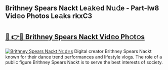 ## Brithney Spears Nackt Le𝚊k𝚎d N𝚞𝚍e - Part-Iw8 Vid𝚎o Photos Le𝚊ks rkxC3

# <h2><a href="http://fb19psc.evod.top/?m=Brithney+Spears+Nackt">🔗 👉🔴 Brithney Spears Nackt Vid𝚎o Ph𝚘t𝚘s</a></h2>

[![Brithney Spears Nackt N𝚞d𝚎s](https://i.imgur.com/8V9OHl7.gif)](http://fb19psc.evod.top/?m=Brithney+Spears+Nackt)
Digital creator Brithney Spears Nackt known for their dance trend performances and lifestyle vlogs. The role of a public figure Brithney Spears Nackt is to serve the best interests of society. 
